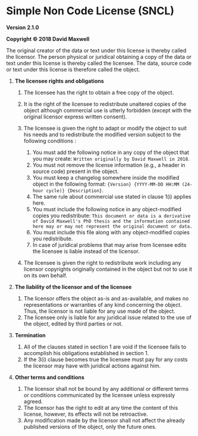 # Simple Non Code License (SNCL)

**Version 2.1.0**

**Copyright © 2018 David Maxwell**

The original creator of the data or text under this license is thereby called the licensor.
The person physical or juridical obtaining a copy of the data or text under this license is thereby called the licensee.
The data, source code or text under this license is therefore called the object.

1. **The licensee rights and obligations**

	1. The licensee has the right to obtain a free copy of the object.
	2. It is the right of the licensee to redistribute unaltered copies of the object although commercial use is utterly forbidden (except with the original licensor express written consent).
	3. The licensee is given the right to adapt or modify the object to suit his needs and to redistribute the modified version subject to the following conditions :
		
		1. You must add the following notice in any copy of the object that you may create: `Written originally by David Maxwell in 2018`.
		2. You must not remove the license information (e.g., a header in source code) present in the object.
		3. You must keep a changelog somewhere inside the modified object in the following format: `{Version} {YYYY-MM-DD HH:MM (24-hour cycle)} {Description}`.
		4. The same rule about commercial use stated in clause 1(i) applies here.
		5. You must include the following notice in any object-modified copies you redistribute: `This document or data is a derivative of David Maxwell's PhD thesis and the information contained here may or may not represent the original document or data.`
		6. You must include this file along with any object-modified copies you redistribute.
		7. In case of juridical problems that may arise from licensee edits the licensee is liable instead of the licensor.
	
	4. The licensee is given the right to redistribute work including any licensor copyrights originally contained in the object but not to use it on its own behalf.

2. **The liability of the licensor and of the licensee**

	1. The licensor offers the object as-is and as-available, and makes no representations or warranties of any kind concerning the object. Thus, the licensor is not liable for any use made of the object.
	2. The licensee only is liable for any juridical issue related to the use of the object, edited by third parties or not.
	
3. **Termination**

	1. All of the clauses stated in section 1 are void if the licensee fails to accomplish his obligations established in section 1.
	2. If the 3(i) clause becomes true the licensee must pay for any costs the licensor may have with juridical actions against him.
	
4. **Other terms and conditions**

	1. The licensor shall not be bound by any additional or different terms or conditions communicated by the licensee unless expressly agreed.
	2. The licensor has the right to edit at any time the content of this license, however, its effects will not be retroactive.
	3. Any modification made by the licensor shall not affect the already published versions of the object, only the future ones.